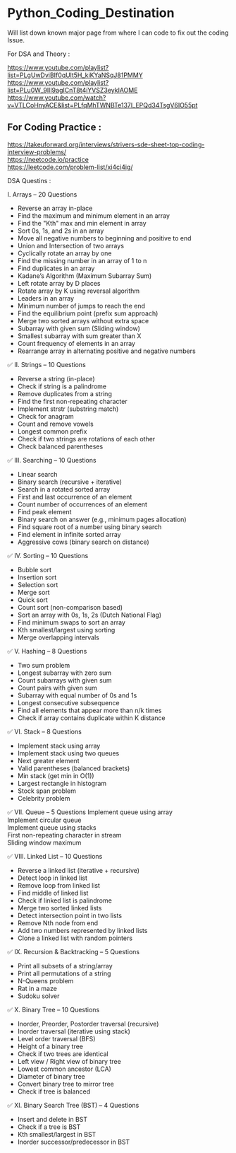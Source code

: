 # Python_Coding_Destination
Will list down known major page from where I can code to fix out the coding Issue.

For DSA and Theory :

https://www.youtube.com/playlist?list=PLgUwDviBIf0qUlt5H_kiKYaNSqJ81PMMY <br>
https://www.youtube.com/playlist?list=PLu0W_9lII9agICnT8t4iYVSZ3eykIAOME <br>
https://www.youtube.com/watch?v=VTLCoHnyACE&list=PLfqMhTWNBTe137I_EPQd34TsgV6IO55pt <br>

## For Coding Practice :

https://takeuforward.org/interviews/strivers-sde-sheet-top-coding-interview-problems/ <br>
https://neetcode.io/practice <br>
https://leetcode.com/problem-list/xi4ci4ig/ <br>

DSA Questins :

I. Arrays – 20 Questions
- Reverse an array in-place<br>
- Find the maximum and minimum element in an array<br>
- Find the "Kth" max and min element in array<br>
- Sort 0s, 1s, and 2s in an array<br>
- Move all negative numbers to beginning and positive to end<br>
- Union and Intersection of two arrays<br>
- Cyclically rotate an array by one<br>
- Find the missing number in an array of 1 to n<br>
- Find duplicates in an array<br>
- Kadane’s Algorithm (Maximum Subarray Sum)<br>
- Left rotate array by D places<br>
- Rotate array by K using reversal algorithm<br>
- Leaders in an array<br>
- Minimum number of jumps to reach the end<br>
- Find the equilibrium point (prefix sum approach)<br>
- Merge two sorted arrays without extra space<br>
- Subarray with given sum (Sliding window)<br>
- Smallest subarray with sum greater than X<br>
- Count frequency of elements in an array<br>
- Rearrange array in alternating positive and negative numbers<br>

✅ II. Strings – 10 Questions
- Reverse a string (in-place)<br>
- Check if string is a palindrome<br>
- Remove duplicates from a string<br>
- Find the first non-repeating character<br>
- Implement strstr (substring match)<br>
- Check for anagram<br>
- Count and remove vowels<br>
- Longest common prefix<br>
- Check if two strings are rotations of each other<br>
- Check balanced parentheses<br>

✅ III. Searching – 10 Questions
- Linear search<br>
- Binary search (recursive + iterative)<br>
- Search in a rotated sorted array<br>
- First and last occurrence of an element<br>
- Count number of occurrences of an element<br>
- Find peak element<br>
- Binary search on answer (e.g., minimum pages allocation)<br>
- Find square root of a number using binary search<br>
- Find element in infinite sorted array<br>
- Aggressive cows (binary search on distance)<br>

✅ IV. Sorting – 10 Questions
- Bubble sort<br>
- Insertion sort<br>
- Selection sort<br>
- Merge sort<br>
- Quick sort<br>
- Count sort (non-comparison based)<br>
- Sort an array with 0s, 1s, 2s (Dutch National Flag)<br>
- Find minimum swaps to sort an array<br>
- Kth smallest/largest using sorting<br>
- Merge overlapping intervals<br>

✅ V. Hashing – 8 Questions
- Two sum problem<br>
- Longest subarray with zero sum<br>
- Count subarrays with given sum<br>
- Count pairs with given sum<br>
- Subarray with equal number of 0s and 1s<br>
- Longest consecutive subsequence<br>
- Find all elements that appear more than n/k times<br>
- Check if array contains duplicate within K distance<br>

✅ VI. Stack – 8 Questions
- Implement stack using array<br>
- Implement stack using two queues<br>
- Next greater element<br>
- Valid parentheses (balanced brackets)<br>
- Min stack (get min in O(1))<br>
- Largest rectangle in histogram<br>
- Stock span problem<br>
- Celebrity problem<br>

✅ VII. Queue – 5 Questions
Implement queue using array<br>
Implement circular queue<br>
Implement queue using stacks<br>
First non-repeating character in stream<br>
Sliding window maximum<br>

✅ VIII. Linked List – 10 Questions
- Reverse a linked list (iterative + recursive)<br>
- Detect loop in linked list<br>
- Remove loop from linked list<br>
- Find middle of linked list<br>
- Check if linked list is palindrome<br>
- Merge two sorted linked lists<br>
- Detect intersection point in two lists<br>
- Remove Nth node from end<br>
- Add two numbers represented by linked lists<br>
- Clone a linked list with random pointers<br>

✅ IX. Recursion & Backtracking – 5 Questions
- Print all subsets of a string/array<br>
- Print all permutations of a string<br>
- N-Queens problem<br>
- Rat in a maze<br>
- Sudoku solver<br>

✅ X. Binary Tree – 10 Questions
- Inorder, Preorder, Postorder traversal (recursive)<br>
- Inorder traversal (iterative using stack)<br>
- Level order traversal (BFS)<br>
- Height of a binary tree<br>
- Check if two trees are identical<br>
- Left view / Right view of binary tree<br>
- Lowest common ancestor (LCA)<br>
- Diameter of binary tree<br>
- Convert binary tree to mirror tree<br>
- Check if tree is balanced<br>

✅ XI. Binary Search Tree (BST) – 4 Questions
- Insert and delete in BST<br>
- Check if a tree is BST<br>
- Kth smallest/largest in BST<br>
- Inorder successor/predecessor in BST<br>
